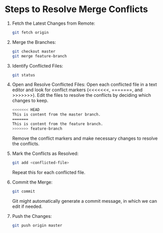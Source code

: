 # Steps to Resolve Merge Conflicts


1. Fetch the Latest Changes from Remote:
   ```bash
   git fetch origin
   ```

2. Merge the Branches:
   ```bash
   git checkout master
   git merge feature-branch
   ```

3. Identify Conflicted Files:
   ```bash
   git status
   ```

4. Open and Resolve Conflicted Files:
  Open each conflicted file in a text editor and look for conflict markers (<<<<<<<, =======, and >>>>>>>). Edit the  files to resolve the conflicts by deciding which changes to keep.
   ```bash
   <<<<<<< HEAD
   This is content from the master branch.
   =======
   This is content from the feature branch.
   >>>>>>> feature-branch
   ```
   Remove the conflict markers and make necessary changes to resolve the conflicts.


5. Mark the Conflicts as Resolved:
   ```bash
   git add <conflicted-file>
   ```
   Repeat this for each conflicted file.

6. Commit the Merge:
   ```bash
   git commit
   ```
   Git might automatically generate a commit message, in which we can edit if needed.

7. Push the Changes:
   ```bash
   git push origin master
   ```

